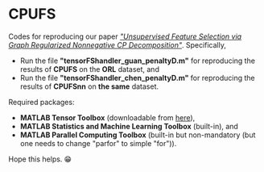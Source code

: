 # CPUFS
Codes for reproducing our paper [*"Unsupervised Feature Selection via Graph Regularized Nonnegative CP Decomposition"*](https://ieeexplore.ieee.org/document/9737358). Specifically, 
- Run the file **"tensorFShandler_guan_penaltyD.m"** for reproducing the results of **CPUFS** on the **ORL** dataset, and 
- Run the file **"tensorFShandler_chen_penaltyD.m"** for reproducing the results of **CPUFSnn** on **the same** dataset.

Required packages:
- **MATLAB Tensor Toolbox** (downloadable from [here](https://www.tensortoolbox.org/)),
- **MATLAB Statistics and Machine Learning Toolbox** (built-in), and
- **MATLAB Parallel Computing Toolbox** (built-in but non-mandatory (but one needs to change "parfor" to simple "for")).

Hope this helps. 😁
